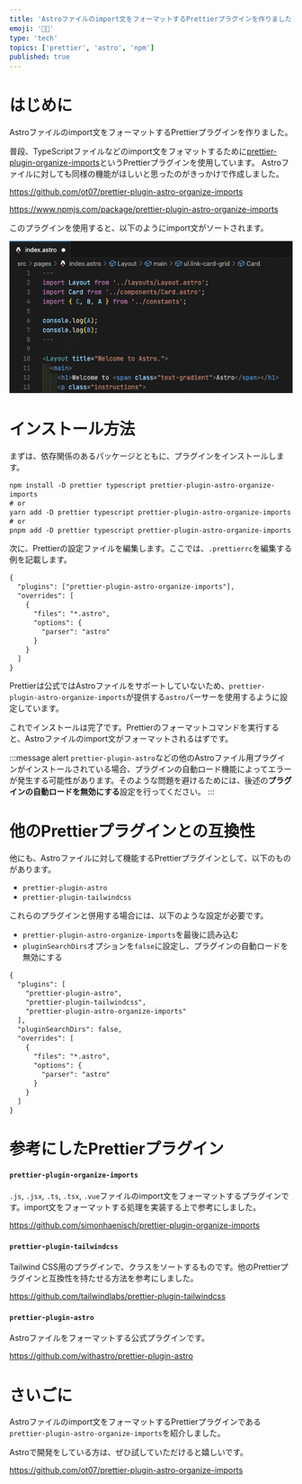 ```yaml
---
title: 'Astroファイルのimport文をフォーマットするPrettierプラグインを作りました'
emoji: '🧑‍🚀'
type: 'tech'
topics: ['prettier', 'astro', 'npm']
published: true
---
```


# はじめに

Astroファイルのimport文をフォーマットするPrettierプラグインを作りました。

普段、TypeScriptファイルなどのimport文をフォマットするために[prettier-plugin-organize-imports](https://github.com/simonhaenisch/prettier-plugin-organize-imports)というPrettierプラグインを使用しています。
Astroファイルに対しても同様の機能がほしいと思ったのがきっかけで作成しました。

https://github.com/ot07/prettier-plugin-astro-organize-imports

https://www.npmjs.com/package/prettier-plugin-astro-organize-imports

このプラグインを使用すると、以下のようにimport文がソートされます。

![](/images/prettier-plugin-astro-organize-imports/demo.gif)

# インストール方法

まずは、依存関係のあるパッケージとともに、プラグインをインストールします。

```shell
npm install -D prettier typescript prettier-plugin-astro-organize-imports
# or
yarn add -D prettier typescript prettier-plugin-astro-organize-imports
# or
pnpm add -D prettier typescript prettier-plugin-astro-organize-imports
```

次に、Prettierの設定ファイルを編集します。ここでは、`.prettierrc`を編集する例を記載します。

```json: .prettierrc
{
  "plugins": ["prettier-plugin-astro-organize-imports"],
  "overrides": [
    {
      "files": "*.astro",
      "options": {
        "parser": "astro"
      }
    }
  ]
}
```

Prettierは公式ではAstroファイルをサポートしていないため、`prettier-plugin-astro-organize-imports`が提供する`astro`パーサーを使用するように設定しています。

これでインストールは完了です。Prettierのフォーマットコマンドを実行すると、Astroファイルのimport文がフォーマットされるはずです。

:::message alert
`prettier-plugin-astro`などの他のAstroファイル用プラグインがインストールされている場合、プラグインの自動ロード機能によってエラーが発生する可能性があります。そのような問題を避けるためには、後述の**プラグインの自動ロードを無効にする**設定を行ってください。
:::

# 他のPrettierプラグインとの互換性

他にも、Astroファイルに対して機能するPrettierプラグインとして、以下のものがあります。

- `prettier-plugin-astro`
- `prettier-plugin-tailwindcss`

これらのプラグインと併用する場合には、以下のような設定が必要です。

- `prettier-plugin-astro-organize-imports`を最後に読み込む
- `pluginSearchDirs`オプションを`false`に設定し、プラグインの自動ロードを無効にする

```json: .prettierrc
{
  "plugins": [
    "prettier-plugin-astro",
    "prettier-plugin-tailwindcss",
    "prettier-plugin-astro-organize-imports"
  ],
  "pluginSearchDirs": false,
  "overrides": [
    {
      "files": "*.astro",
      "options": {
        "parser": "astro"
      }
    }
  ]
}
```

# 参考にしたPrettierプラグイン

#### `prettier-plugin-organize-imports`

`.js`, `.jsx`, `.ts`, `.tsx`, `.vue`ファイルのimport文をフォーマットするプラグインです。import文をフォーマットする処理を実装する上で参考にしました。

https://github.com/simonhaenisch/prettier-plugin-organize-imports

#### `prettier-plugin-tailwindcss`

Tailwind CSS用のプラグインで、クラスをソートするものです。他のPrettierプラグインと互換性を持たせる方法を参考にしました。

https://github.com/tailwindlabs/prettier-plugin-tailwindcss

#### `prettier-plugin-astro`

Astroファイルをフォーマットする公式プラグインです。

https://github.com/withastro/prettier-plugin-astro

# さいごに

Astroファイルのimport文をフォーマットするPrettierプラグインである`prettier-plugin-astro-organize-imports`を紹介しました。

Astroで開発をしている方は、ぜひ試していただけると嬉しいです。

https://github.com/ot07/prettier-plugin-astro-organize-imports
